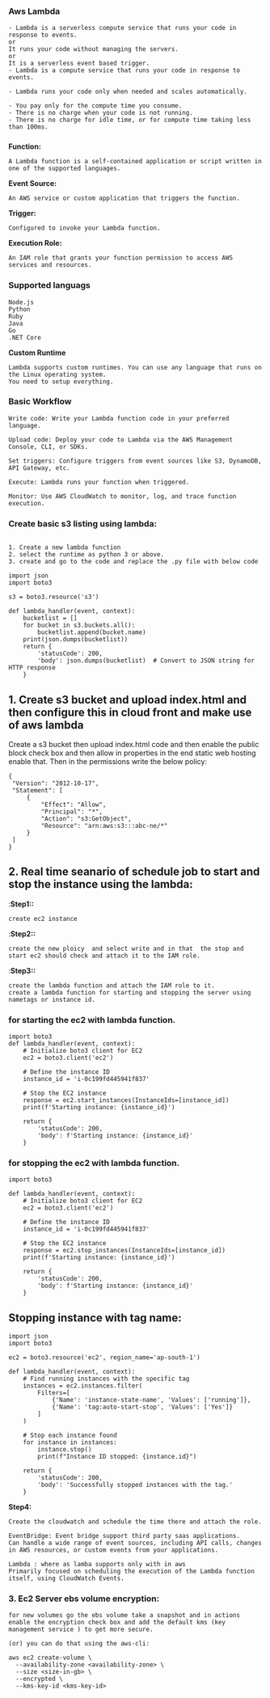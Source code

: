 ### Aws Lambda
```
- Lambda is a serverless compute service that runs your code in response to events.
or
It runs your code without managing the servers.
or 
It is a serverless event based trigger.
- Lambda is a compute service that runs your code in response to events.

- Lambda runs your code only when needed and scales automatically.

- You pay only for the compute time you consume.
- There is no charge when your code is not running.
- There is no charge for idle time, or for compute time taking less than 100ms.
```
### 
**Function:**
```
A Lambda function is a self-contained application or script written in one of the supported languages.
```
**Event Source:**
```
An AWS service or custom application that triggers the function.
```

**Trigger:**
```
Configured to invoke your Lambda function.
```
**Execution Role:**
``` 
An IAM role that grants your function permission to access AWS services and resources.
```
### Supported languags

```
Node.js
Python
Ruby
Java
Go
.NET Core
```

**Custom Runtime**
```
Lambda supports custom runtimes. You can use any language that runs on the Linux operating system.
You need to setup everything.
```

### Basic Workflow
```
Write code: Write your Lambda function code in your preferred language.

Upload code: Deploy your code to Lambda via the AWS Management Console, CLI, or SDKs.

Set triggers: Configure triggers from event sources like S3, DynamoDB, API Gateway, etc.

Execute: Lambda runs your function when triggered.

Monitor: Use AWS CloudWatch to monitor, log, and trace function execution.
```


### Create basic s3 listing using lambda:
```

1. Create a new lambda function
2. select the runtime as python 3 or above.
3. create and go to the code and replace the .py file with below code
```
```
import json
import boto3

s3 = boto3.resource('s3')

def lambda_handler(event, context):
    bucketlist = []
    for bucket in s3.buckets.all():
        bucketlist.append(bucket.name)
    print(json.dumps(bucketlist))
    return {
        'statusCode': 200,
        'body': json.dumps(bucketlist)  # Convert to JSON string for HTTP response
    }
```


## 1. Create s3 bucket and upload index.html and then configure this in cloud front and make use of aws lambda
   Create a s3 bucket then upload index.html code and then enable the public block check box and then allow in properties in the end static web hosting enable that.
   Then in the permissions write the below policy:
   ```
   {
    "Version": "2012-10-17",
    "Statement": [
        {
            "Effect": "Allow",
            "Principal": "*",
            "Action": "s3:GetObject",
            "Resource": "arn:aws:s3:::abc-ne/*"
        }
    ]
}
```

## 2. Real time seanario of  schedule job to start and stop the instance using the lambda:

:**Step1::**
```
create ec2 instance
```

:**Step2::**
```
create the new ploicy  and select write and in that  the stop and start ec2 should check and attach it to the IAM role.
```
:**Step3::**
```
create the lambda function and attach the IAM role to it.
create a lambda function for starting and stopping the server using nametags or instance id.
```

### for starting the ec2 with lambda function.
```
import boto3
def lambda_handler(event, context):
    # Initialize boto3 client for EC2
    ec2 = boto3.client('ec2')
    
    # Define the instance ID
    instance_id = 'i-0c199fd445941f837'
    
    # Stop the EC2 instance
    response = ec2.start_instances(InstanceIds=[instance_id])
    print(f'Starting instance: {instance_id}')
    
    return {
        'statusCode': 200,
        'body': f'Starting instance: {instance_id}'
    }
```
### for stopping the ec2 with lambda function.
```
import boto3

def lambda_handler(event, context):
    # Initialize boto3 client for EC2
    ec2 = boto3.client('ec2')
    
    # Define the instance ID
    instance_id = 'i-0c199fd445941f837'
    
    # Stop the EC2 instance
    response = ec2.stop_instances(InstanceIds=[instance_id])
    print(f'Starting instance: {instance_id}')
    
    return {
        'statusCode': 200,
        'body': f'Starting instance: {instance_id}'
    }
```
## Stopping instance with tag name:
```
import json
import boto3

ec2 = boto3.resource('ec2', region_name='ap-south-1')

def lambda_handler(event, context):
    # Find running instances with the specific tag
    instances = ec2.instances.filter(
        Filters=[
            {'Name': 'instance-state-name', 'Values': ['running']},
            {'Name': 'tag:auto-start-stop', 'Values': ['Yes']}
        ]
    )
    
    # Stop each instance found
    for instance in instances:
        instance.stop()
        print(f"Instance ID stopped: {instance.id}")
    
    return {
        'statusCode': 200,
        'body': 'Successfully stopped instances with the tag.'
    }
```


**Step4:**
```
Create the cloudwatch and schedule the time there and attach the role.
```
```
EventBridge: Event bridge support third party saas applications.
Can handle a wide range of event sources, including API calls, changes in AWS resources, or custom events from your applications.
```
```
Lambda : where as lamba supports only with in aws 
Primarily focused on scheduling the execution of the Lambda function itself, using CloudWatch Events.
```


### 3. Ec2 Server ebs volume encryption:
```
for new volumes go the ebs volume take a snapshot and in actions enable the encryption check box and add the default kms (key management service ) to get more secure.

(or) you can do that using the aws-cli:

aws ec2 create-volume \
  --availability-zone <availability-zone> \
  --size <size-in-gb> \
  --encrypted \
  --kms-key-id <kms-key-id>
  ```
